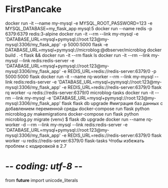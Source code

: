# FirstPancake
docker run -it --name my-mysql -e MYSQL_ROOT_PASSWORD=123 -e MYSQL_DATABASE=my_flask_app mysql:5
docker run --name redis -p 6379:6379 redis:3-alpine
docker run -it --rm --link my-mysql -e 'DATABASE_URL=mysql+pymysql://root:123@my-mysql:3306/my_flask_app' -p 5000:5000 flask
                                     -e DATABASE_URL=mysql+pymysql://microblog:<database-password>@dbserver/microblog
docker build . -t flask && docker run -it --rm flask ls
docker run -it --rm --link my-mysql --link redis:redis-server -e 'DATABASE_URL=mysql+pymysql://root:123@my-mysql:3306/my_flask_app' -e REDIS_URL=redis://redis-server:6379/0 -p 5000:5000 flask
docker run -it --name rq-worker --rm --link my-mysql --link redis:redis-server -e 'DATABASE_URL=mysql+pymysql://root:123@my-mysql:3306/my_flask_app' -e REDIS_URL=redis://redis-server:6379/0 flask rq worker -u redis://redis-server:6379/0 microblog-tasks
docker run -it --rm --link my-mysql -e 'DATABASE_URL=mysql+pymysql://root:123@my-mysql:3306/my_flask_app' flask flask db upgrade #миграция баз данных с добавлением переменной среды
docker-compose run flask python microblog.py makemigrations
docker-compose run flask python microblog.py migrate
(venv) $ flask db upgrade
docker run --name rq-worker -d --rm --link my-mysql --link redis:redis-server -e 'DATABASE_URL=mysql+pymysql://root:123@my-mysql:3306/my_flask_app' -e REDIS_URL=redis://redis-server:6379/0 flask worker -u redis://redis-server:6379/0 flask-tasks
Чтобы избежать проблем с кодировкой в 2.7
# -*- coding: utf-8 -*-
from __future__ import unicode_literals